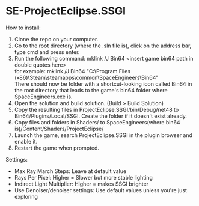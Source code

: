 # SE-ProjectEclipse.SSGI

How to install:  
1. Clone the repo on your computer.
2. Go to the root directory (where the .sln file is), click on the address bar, type cmd and press enter.
3. Run the following command: mklink /J Bin64 \<insert game bin64 path in double quotes here\>  
for example: mklink /J Bin64 "C:\Program Files (x86)\Steam\steamapps\common\SpaceEngineers\Bin64"  
There should now be folder with a shortcut-looking icon called Bin64 in the root directory that leads to the game's bin64 folder where SpaceEngineers.exe is.
4. Open the solution and build solution. (Build > Build Solution)
5. Copy the resulting files in ProjectEclipse.SSGI/bin/Debug/net48 to Bin64/Plugins/Local/SSGI. Create the folder if it doesn't exist already.
6. Copy files and folders in Shaders/ to SpaceEngineers(where bin64 is)/Content/Shaders/ProjectEclipse/
7. Launch the game, search ProjectEclipse.SSGI in the plugin browser and enable it.
8. Restart the game when prompted.

Settings:
- Max Ray March Steps: Leave at default value
- Rays Per Pixel: Higher = Slower but more stable lighting
- Indirect Light Multiplier: Higher = makes SSGI brighter
- Use Denoiser/denoiser settings: Use default values unless you're just exploring
